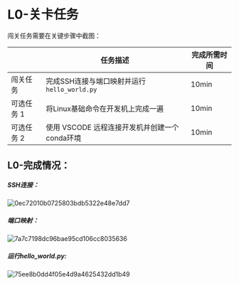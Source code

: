 # L0-关卡任务

闯关任务需要在关键步骤中截图：

|            | 任务描述                                      | 完成所需时间 |
| ---------- | --------------------------------------------- | ------------ |
| 闯关任务   | 完成SSH连接与端口映射并运行`hello_world.py`   | 10min        |
| 可选任务 1 | 将Linux基础命令在开发机上完成一遍             | 10min        |
| 可选任务 2 | 使用 VSCODE 远程连接开发机并创建一个conda环境 | 10min        |


## L0-完成情况：
##### SSH连接：
![0ec72010b0725803bdb5322e48e7dd7](https://github.com/user-attachments/assets/a689fc46-db2a-4bfe-817e-8331c83f1db8)
##### 端口映射：
![7a7c7198dc96bae95cd106cc8035636](https://github.com/user-attachments/assets/4d19a3a5-0f40-405a-a0fa-8ac738335465)

##### 运行hello_world.py:
![75ee8b0dd4f05e4d9a4625432dd1b49](https://github.com/user-attachments/assets/ac10bd17-207d-4978-a9ae-99629dc5fc75)



